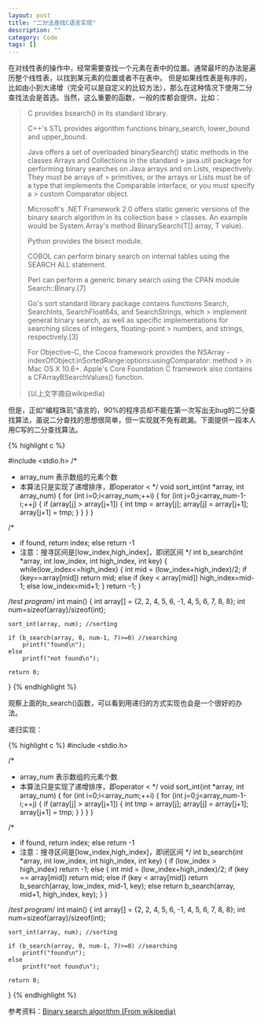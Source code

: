 ```yaml
---
layout: post
title: "二分法查找C语言实现"
description: ""
category: Code
tags: []
---
```


在对线性表的操作中，经常需要查找一个元素在表中的位置。通常最坏的办法是遍历整个线性表，以找到某元素的位置或者不在表中。
但是如果线性表是有序的，比如由小到大递增（完全可以是自定义的比较方法），那么在这种情况下使用二分查找法会是首选。当然，这么重要的函数，一般的库都会提供，比如：

> C provides bsearch() in its standard library.
> 
> C++'s STL provides algorithm functions binary_search, lower_bound and upper_bound.
> 
> Java offers a set of overloaded binarySearch() static methods in the classes Arrays and Collections in the standard > java.util package for performing binary searches on Java arrays and on Lists, respectively. They must be arrays of > primitives, or the arrays or Lists must be of a type that implements the Comparable interface, or you must specify a > custom Comparator object.
> 
> Microsoft's .NET Framework 2.0 offers static generic versions of the binary search algorithm in its collection base > classes. An example would be System.Array's method BinarySearch<T>(T[] array, T value).
> 
> Python provides the bisect module.
> 
> COBOL can perform binary search on internal tables using the SEARCH ALL statement.
> 
> Perl can perform a generic binary search using the CPAN module Search::Binary.[7]
> 
> Go's sort standard library package contains functions Search, SearchInts, SearchFloat64s, and SearchStrings, which > implement general binary search, as well as specific implementations for searching slices of integers, floating-point > numbers, and strings, respectively.[3]
> 
> For Objective-C, the Cocoa framework provides the NSArray -indexOfObject:inSortedRange:options:usingComparator: method > in Mac OS X 10.6+. Apple's Core Foundation C framework also contains a CFArrayBSearchValues() function.
> 
> (以上文字摘自wikipedia)

但是，正如“编程珠玑”语言的，90%的程序员却不能在第一次写出无bug的二分查找算法，虽说二分查找的思想很简单，但一实现就不免有疏漏。下面提供一段本人用C写的二分查找算法。

{% highlight c %}

#include <stdio.h>
/*
* array_num 表示数组的元素个数
* 本算法只是实现了递增排序，即operator <
*/
void sort_int(int *array, int array_num)
{
    for (int i=0;i<array_num;++i)
    {
        for (int j=0;j<array_num-1-i;++j)
        {
            if (array[j] > array[j+1])
            {
                int tmp = array[j];
                array[j] = array[j+1];
                array[j+1] = tmp;
            }
        }
    }
}

/*
* if found, return index; else return -1
* 注意：搜寻区间是[low_index,high_index]，即闭区间
*/
int b_search(int *array, int low_index, int high_index, int key)
{
    while(low_index<=high_index)
    {
        int mid = (low_index+high_index)/2;
        if (key==array[mid])
            return mid;
        else if (key < array[mid])
            high_index=mid-1;
        else
            low_index=mid+1;
    }
    return -1;
}

/*test program*/
int main()
{
    int array[] = {2, 2, 4, 5, 6, -1, 4, 5, 6, 7, 8, 8};
    int num=sizeof(array)/sizeof(int);

    sort_int(array, num); //sorting
   
    if (b_search(array, 0, num-1, 7)>=0) //searching
        printf("found\n");
    else
        printf("not found\n");

    return 0;
}
{% endhighlight %}

观察上面的b_search()函数，可以看到用递归的方式实现也会是一个很好的办法。

递归实现：

{% highlight c %}
#include <stdio.h>

/*
* array_num 表示数组的元素个数
* 本算法只是实现了递增排序，即operator <
*/
void sort_int(int *array, int array_num)
{
    for (int i=0;i<array_num;++i)
    {
        for (int j=0;j<array_num-1-i;++j)
        {
            if (array[j] > array[j+1])
            {
                int tmp = array[j];
                array[j] = array[j+1];
                array[j+1] = tmp;
            }
        }
    }
}

/*
* if found, return index; else return -1
* 注意：搜寻区间是[low_index,high_index]，即闭区间
*/
int b_search(int *array, int low_index, int high_index, int key)
{
    if (low_index > high_index)
        return -1;
    else
    {
        int mid = (low_index+high_index)/2;
        if (key == array[mid])
            return mid;
        else if (key < array[mid])
            return b_search(array, low_index, mid-1, key);
        else
            return b_search(array, mid+1, high_index, key);
    }
}

/*test program*/
int main()
{
    int array[] = {2, 2, 4, 5, 6, -1, 4, 5, 6, 7, 8, 8};
    int num=sizeof(array)/sizeof(int);

    sort_int(array, num); //sorting
   
    if (b_search(array, 0, num-1, 7)>=0) //searching
        printf("found\n");
    else
        printf("not found\n");

    return 0;
}
{% endhighlight %}

参考资料：[Binary search algorithm (From wikipedia)](http://en.wikipedia.org/wiki/Binary_search_algorithm)

